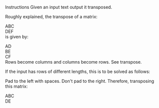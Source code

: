 Instructions
Given an input text output it transposed.

Roughly explained, the transpose of a matrix:


ABC  
DEF  
is given by:


AD  
BE  
CF  
Rows become columns and columns become rows. See transpose.

If the input has rows of different lengths, this is to be solved as follows:

Pad to the left with spaces.
Don't pad to the right.
Therefore, transposing this matrix:


ABC  
DE  
